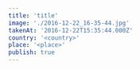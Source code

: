 ```yaml
---
title: 'title'
image: './2016-12-22_16-35-44.jpg'
takenAt: '2016-12-22T15:35:44.000Z'
country: '<country>'
place: '<place>'
publish: true
---
```

